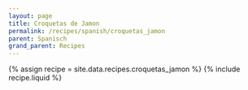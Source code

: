 ```yaml
---
layout: page
title: Croquetas de Jamon
permalink: /recipes/spanish/croquetas_jamon
parent: Spanisch
grand_parent: Recipes
---
```

{% assign recipe = site.data.recipes.croquetas_jamon %}
{% include recipe.liquid %}
